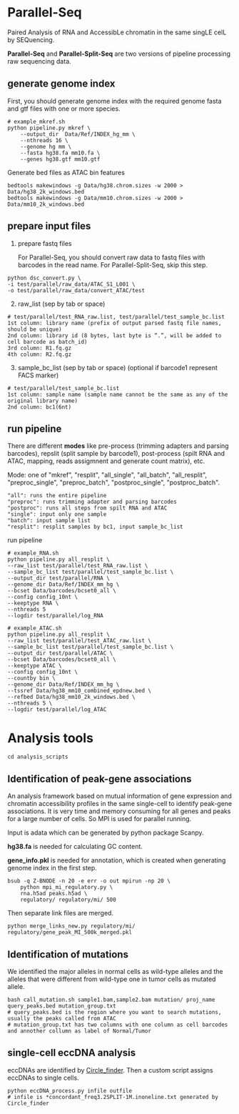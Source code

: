 # Parallel-Seq
Paired Analysis of RNA and AccessibLe chromatin in the same singLE celL by SEQuencing.

**Parallel-Seq** and **Parallel-Split-Seq** are two versions of pipeline processing raw sequencing data.

## generate genome index
First, you should generate genome index with the required genome fasta and gtf files with one or more species.

```
# example_mkref.sh
python pipeline.py mkref \
    --output_dir  Data/Ref/INDEX_hg_mm \
    --nthreads 16 \
    --genome hg mm \
    --fasta hg38.fa mm10.fa \
    --genes hg38.gtf mm10.gtf
```

Generate bed files as ATAC bin features
```
bedtools makewindows -g Data/hg38.chrom.sizes -w 2000 > Data/hg38_2k_windows.bed
bedtools makewindows -g Data/mm10.chrom.sizes -w 2000 > Data/mm10_2k_windows.bed
```

## prepare input files
1.  prepare fastq files

    For Parallel-Seq, you should convert raw data to fastq files with barcodes in the read name. For Parallel-Split-Seq, skip this step.
```
python dsc_convert.py \
-i test/parallel/raw_data/ATAC_S1_L001 \
-o test/parallel/raw_data/convert_ATAC/test
```

2.  raw_list (sep by tab or space) 
```
# test/parallel/test_RNA_raw.list, test/parallel/test_sample_bc.list
1st column: library name (prefix of output parsed fastq file names, should be unique)
2nd column: library id (8 bytes, last byte is “.”, will be added to cell barcode as batch_id) 
3rd column: R1.fq.gz 
4th column: R2.fq.gz
```

3.  sample_bc_list (sep by tab or space) (optional if barcode1 represent FACS marker)
```
# test/parallel/test_sample_bc.list
1st column: sample name (sample name cannot be the same as any of the original library name)
2nd column: bc1(6nt)
```

## run pipeline

There are different **modes** like pre-process (trimming adapters and parsing barcodes), repslit (split sample by barcode1), post-process (spilt RNA and ATAC, mapping, reads assigmnent and generate count matrix), etc.

Mode: one of "mkref", "resplit", "all_single", "all_batch", "all_resplit", "preproc_single", "preproc_batch", "postproc_single", "postproc_batch". 
```
"all": runs the entire pipeline
"preproc": runs trimming adapter and parsing barcodes
"postproc": runs all steps from spilt RNA and ATAC
"single": input only one sample
"batch": input sample list
"resplit": resplit samples by bc1, input sample_bc_list
```

run pipeline
```
# example_RNA.sh
python pipeline.py all_resplit \
--raw_list test/parallel/test_RNA_raw.list \
--sample_bc_list test/parallel/test_sample_bc.list \
--output_dir test/parallel/RNA \
--genome_dir Data/Ref/INDEX_mm_hg \
--bcset Data/barcodes/bcset0_all \
--config config_10nt \
--keeptype RNA \
--nthreads 5
--logdir test/parallel/log_RNA

# example_ATAC.sh
python pipeline.py all_resplit \
--raw_list test/parallel/test_ATAC_raw.list \
--sample_bc_list test/parallel/test_sample_bc.list \
--output_dir test/parallel/ATAC \
--bcset Data/barcodes/bcset0_all \
--keeptype ATAC \
--config config_10nt \
--countby bin \
--genome_dir Data/Ref/INDEX_mm_hg \
--tssref Data/hg38_mm10_combined_epdnew.bed \
--refbed Data/hg38_mm10_2k_windows.bed \
--nthreads 5 \
--logdir test/parallel/log_ATAC

```

# Analysis tools

```
cd analysis_scripts
```

## Identification of peak-gene associations
An analysis framework based on mutual information of gene expression and chromatin accessibility profiles in the same single-cell to identify peak-gene associations. It is very time and memory consuming for all genes and peaks for a large number of cells. So MPI is used for parallel running.

Input is adata which can be generated by python package Scanpy.

**hg38.fa** is needed for calculating GC content.

**gene_info.pkl** is needed for annotation, which is created when generating genome index in the first step.

```
bsub -q Z-BNODE -n 20 -e err -o out mpirun -np 20 \
    python mpi_mi_regulatory.py \
    rna.h5ad peaks.h5ad \
    regulatory/ regulatory/mi/ 500
```
Then separate link files are merged.
```
python merge_links_new.py regulatory/mi/ regulatory/gene_peak_MI_500k_merged.pkl
```

## Identification of mutations
We identified the major alleles in normal cells as wild-type alleles and the alleles that were different from wild-type one in tumor cells as mutated allele. 
```
bash call_mutation.sh sample1.bam,sample2.bam mutation/ proj_name query_peaks.bed mutation_group.txt
# query_peaks.bed is the region where you want to search mutations, usually the peaks called from ATAC
# mutation_group.txt has two columns with one column as cell barcodes and annother collumn as label of Normal/Tumor

```

## single-cell eccDNA analysis
eccDNAs are identified by [Circle_finder](https://github.com/pk7zuva/Circle_finder/blob/master/circle_finder-pipeline-bwa-mem-samblaster.sh).
Then a custom script assigns eccDNAs to single cells.
```
python eccDNA_process.py infile outfile
# infile is *concordant_freq3.2SPLIT-1M.inoneline.txt generated by Circle_finder
```

